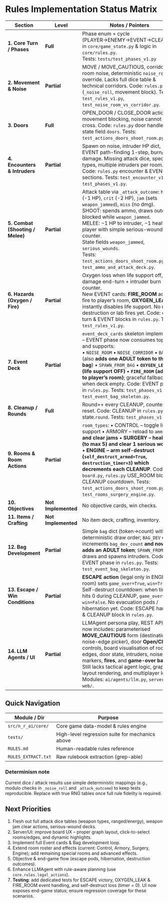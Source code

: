 # Rules Implementation Status Matrix

| Section | Level | Notes / Pointers |
|---------|-------|------------------|
| **1. Core Turn / Phases** | **Full** | Phase enum + cycle (PLAYER→ENEMY→EVENT→CLEANUP) in `core/game_state.py` & logic in `core/rules.py`.<br/>Tests: `tests/test_phases_v1.py` |
| **2. Movement & Noise** | **Partial** | MOVE / MOVE_CAUTIOUS, corridor vs room noise, deterministic `noise_roll` override. Lacks full dice table & technical corridors. Code: `rules.py` (`_noise_roll`, movement block). Tests: `test_rules_v1.py`, `test_noise_room_vs_corridor.py`. |
| **3. Doors** | **Full** | OPEN_DOOR / CLOSE_DOOR actions, movement blocking, noise cannot cross. Code: `rules.py` door handlers; state field `doors`. Tests: `test_actions_doors_shoot_room.py`. |
| **4. Encounters & Intruders** | **Partial** | Spawn on noise, intruder HP dict, EVENT path-finding 1-step, burn/fight damage. Missing attack dice, special types, multiple intruders per room. Code: `rules.py` encounter & EVENT sections. Tests: `test_encounter_v1.py`, `test_phases_v1.py`. |
| **5. Combat (Shooting / Melee)** | **Partial** | Attack table via `_attack_outcome`: `hit` (-1 HP), `crit` (-2 HP), `jam` (sets `weapon_jammed`), `miss` (no dmg).<br/>SHOOT: spends ammo, draws outcome, blocked while `weapon_jammed`.<br/>MELEE: −1 HP to intruder, −1 health to player with simple serious-wound counter.<br/>State fields `weapon_jammed`, `serious_wounds`.<br/>Tests: `test_actions_doors_shoot_room.py`, `test_ammo_and_attack_deck.py`. |
| **6. Hazards (Oxygen / Fire)** | **Partial** | Oxygen loss when life support off, fire damage end-turn + intruder burn counter.<br/>New EVENT cards: **FIRE_ROOM** adds fire to player’s room, **OXYGEN_LEAK** instantly disables life support. No room destruction or lab fires yet. Code: end-turn & EVENT blocks in `rules.py`. Tests: `test_rules_v1.py`. |
| **7. Event Deck** | **Partial** | `event_deck_cards` skeleton implemented – EVENT phase now consumes top card and supports:<br/>• `NOISE_ROOM` • `NOISE_CORRIDOR` • `BAG_DEV` (also **adds one ADULT token to the bag**) • `SPAWN_FROM_BAG` • **`OXYGEN_LEAK` (life support OFF)** • **`FIRE_ROOM` (add fire to player’s room)**; graceful fallback when deck empty. Code: EVENT phase in `rules.py`. Tests: `test_phases_v1.py`, `test_event_bag_skeleton.py`. |
| **8. Cleanup / Rounds** | **Full** | Round++ every CLEANUP, counters reset. Code: CLEANUP in `rules.py`; state.`round`. Tests: `test_phases_v1.py`. |
| **9. Rooms & Room Actions** | **Partial** | `room_types`:  • CONTROL – toggle life support • ARMORY – reload to `ammo_max` **and clear jams** • **SURGERY – heal 1 HP (to max 5) and clear 1 serious wound** • **ENGINE – arm self-destruct (`self_destruct_armed=True`, `destruction_timer=3`) which decrements each CLEANUP**.  Code: `board.py`, `rules.py` USE_ROOM block & CLEANUP countdown. Tests: `test_actions_doors_shoot_room.py`, `test_rooms_surgery_engine.py`. |
| **10. Objectives** | **Not Implemented** | No objective cards, win checks. |
| **11. Items / Crafting** | **Not Implemented** | No item deck, crafting, inventory. |
| **12. Bag Development** | **Partial** | Simple `bag` dict (token→count) with deterministic draw order; `BAG_DEV` event increments `bag_dev_count` **and now adds an ADULT token**; `SPAWN_FROM_BAG` draws and spawns intruders. Code: EVENT phase in `rules.py`. Tests: `test_event_bag_skeleton.py`. |
| **13. Escape / Win Conditions** | **Partial** | **ESCAPE action** (legal only in ENGINE room) sets `game_over=True`, `win=True`.<br/>Self-destruct countdown: when timer hits 0 during CLEANUP, `game_over=True`, `win=False`. No evacuation pods / hibernation yet. Code: ESCAPE handler & CLEANUP block in `rules.py`. |
| **14. LLM Agents / UI** | **Partial** | LLMAgent persona play, REST API. UI now includes: parameterised **MOVE_CAUTIOUS** form (destination + noise-edge picker), door **Open/Close** controls, board visualisation of rooms, edges, door state, intruders, noise markers, **fires**, and **game-over banner**. Still lacks tactical agent logic, graph layout rendering, and multiplayer lobby. Modules: `ai/agents/llm.py`, `server/`, `web/`. |

## Quick Navigation

| Module / Dir | Purpose |
|--------------|---------|
| `src/n_r_ai/core/` | Core game data-model & rules engine |
| `tests/` | High-level regression suite for mechanics above |
| `RULES.md` | Human-readable rules reference |
| `RULES_EXTRACT.txt` | Raw rulebook extraction (grep-able) |

### Determinism note
Current dice / attack results use simple deterministic mappings (e.g., modulo checks in `_noise_roll` and `_attack_outcome`) to keep tests reproducible. Replace with true RNG tables once full rule fidelity is required.

## Next Priorities

1. Flesh out full attack dice tables (weapon types, ranged/energy), weapon jam clear actions, serious-wound decks.
2. Server/UI: improve board UX – proper graph layout, click-to-select rooms/edges, and dynamic highlights.
3. Implement full Event cards & Bag development loop.
4. Extend room roster and effects (current: Control, Armory, Surgery, Engine); add remaining special rooms and advanced effects.
5. Objective & end-game flow (escape pods, hibernation, destruction outcomes).
6. Enhance LLMAgent with rule-aware planning (use `core.rules.legal_actions`).
7. **Testing**: add dedicated tests for ESCAPE victory, OXYGEN_LEAK & FIRE_ROOM event handling, and self-destruct loss (timer = 0). UI now exposes end-game status; ensure regression coverage for these scenarios.
